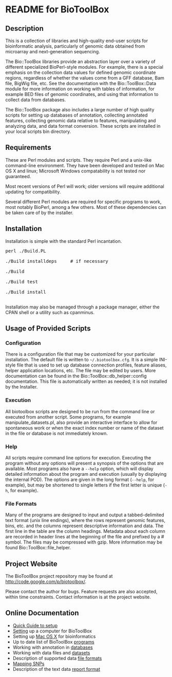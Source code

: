 # README for BioToolBox #

## Description ##

This is a collection of libraries and high-quality end-user scripts for bioinformatic analysis, particularly of genomic data obtained from microarray and next-generation sequencing.

The Bio::ToolBox libraries provide an abstraction layer over a variety of different specialized BioPerl-style modules. For example, there is a special emphasis on the collection data values for defined genomic coordinate regions, regardless of whether the values come from a GFF database, Bam file, BigWig file, etc. See the documentation with the Bio::ToolBox::Data module for more information on working with tables of information, for example BED files of genomic coordinates, and using that information to collect data from databases.

The Bio::ToolBox package also includes a large number of high quality scripts for setting up databases of annotation, collecting annotated features, collecting genomic data relative to features, manipulating and analyzing data, and data format conversion. These scripts are installed in your local scripts bin directory.

## Requirements ##

These are Perl modules and scripts. They require Perl and a unix-like command-line environment. They have been developed and tested on Mac OS X and linux; Microsoft Windows compatability is not tested nor guaranteed.

Most recent versions of Perl will work; older versions will require additional updating for compatibility.

Several different Perl modules are required for specific programs to work, most notably BioPerl, among a few others. Most of these dependencies can be taken care of by the installer.

## Installation ##

Installation is simple with the standard Perl incantation.
<pre>
perl ./Build.PL<br>
./Build installdeps     # if necessary<br>
./Build<br>
./Build test<br>
./Build install<br>
</pre>

Installation may also be managed through a package manager, either the CPAN shell or a utility such as cpanminus.

## Usage of Provided Scripts ##

### Configuration ###
There is a configuration file that may be customized for your particular installation. The default file is written to `~/.biotoolbox.cfg`. It is a simple INI-style file that is used to set up database connection profiles, feature aliases, helper application locations, etc. The file may be edited by users. More documentation can be found in the Bio::ToolBox::db\_helper::config documentation. This file is automatically written as needed; it is not installed by the Installer.

### Execution ###
All biotoolbox scripts are designed to be run from the command line or executed from another script. Some programs, for example manipulate\_datasets.pl, also provide an interactive interface to allow for spontaneous work or when the exact index number or name of the dataset in the file or database is not immediately known.

### Help ###
All scripts require command line options for execution. Executing the program without any options will present a synopsis of the options that are available. Most programs also have a `--help` option, which will display detailed information about the program and execution (usually by displaying the internal POD). The options are given in the long format (`--help`, for example), but may be shortened to single letters if the first letter is unique (`-h`, for example).

### File Formats ###
Many of the programs are designed to input and output a tabbed-delimited text format (unix line endings), where the rows represent genomic features, bins, etc. and the columns represent descriptive information and data. The first line in the table are the column headings. Metadata about each column are recorded in header lines at the beginning of the file and prefixed by a # symbol. The files may be compressed with gzip. More information may be found Bio::ToolBox::file\_helper.

## Project Website ##

The BioToolBox project repository may be found at http://code.google.com/p/biotoolbox/.

Please contact the author for bugs. Feature requests are also accepted, within time constraints. Contact information is at the project website.

## Online Documentation ##

  * [Quick Guide to setup](QuickGuide.md)
  * [Setting](BioToolBoxSetUp.md) up a computer for BioToolBox
  * Setting up [Mac OS X](SetupForMacOSX.md) for bioinformatics
  * Up to date list of BioToolBox [programs](ProgramList.md)
  * Working with annotation in [databases](WorkingWithDatabases.md)
  * Working with data files and [datasets](WorkingWithDatasets.md)
  * Description of supported data [file formats](DataFileFormats.md)
  * [Mapping SNPs](MappingSNPs.md)
  * Description of the text data [report format](TimDataFormat.md)